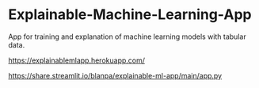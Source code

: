 # Explainable-Machine-Learning-App

App for training and explanation of machine learning models with tabular data.

https://explainablemlapp.herokuapp.com/

https://share.streamlit.io/blanpa/explainable-ml-app/main/app.py

